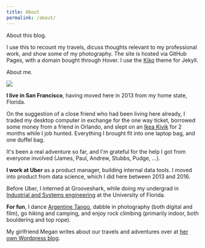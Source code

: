 ```yaml
---
title: About
permalink: /about/
---
```


<p class="lead">About this blog.</p>

I use this to recount my travels, dicuss thoughts relevant to my professional work, and show some of my photography. The site is hosted via GitHub Pages, with a domain bought through Hover. I use the <a href="http://github.com/gfjaru/Kiko">Kiko</a> theme for Jekyll.

<p class="lead">About me.</p>

<img src="https://dl.dropboxusercontent.com/u/83326/kylejameskirwan.com_rsources/photography/headshot_square_1024.png">

<strong>I live in San Francisco</strong>, having moved here in 2013 from my home state, Florida.

On the suggestion of a close friend who had been living here already, I traded my desktop computer in exchange for the one way ticket, borrowed some money from a friend in Orlando, and slept on an <a href="http://www.ikea.com/us/en/images/products/kivik-chaise-blue__0504255_PE633250_S4.JPG">Ikea Kivik</a> for 2 months while I job hunted. Everything I brought fit into one laptop bag, and one duffel bag.

It's been a real adventure so far, and I'm grateful for the help I got from everyone involved (James, Paul, Andrew, Stubbs, Pudge, ...).

<strong>I work at Uber</strong> as a product manager, building internal data tools. I moved into product from data science, which I did here between 2013 and 2016.

Before Uber, I interned at Grooveshark, while doing my undergrad in <a href="http://www.ise.ufl.edu">Industrial and Systems engineering</a> at the University of Florida.

<strong>For fun</strong>, I dance <a href="https://www.youtube.com/watch?v=whnmaF8O_pI">Argentine Tango</a>, dabble in photography (both digital and film), go hiking and camping, and enjoy rock climbing (primarily indoor, both bouldering and top rope).

My girlfriend Megan writes about our travels and adventures over at <a href="https://beautimoose.wordpress.com">her own Wordpress blog</a>.

